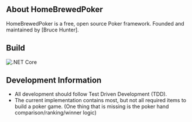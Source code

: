 ## About HomeBrewedPoker

HomeBrewedPoker is a free, open source Poker framework.
Founded and maintained by [Bruce Hunter].

## Build
![.NET Core](https://github.com/BruceHunter/HomeBrewedPoker/workflows/.NET%20Core/badge.svg?branch=master)

## Development Information
* All development should follow Test Driven Development (TDD).
* The current implementation contains most, but not all required items to build a poker game. 
(One thing that is missing is the poker hand comparison/ranking/winner logic)
